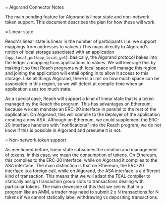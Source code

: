 = Algorand Connector Notes

The main pending feature for Algorand is linear state and non-network token
support.
This document describes the plan for how these will work.

= Linear state

Reach's linear state is linear in the number of participants (i.e. we support
mappings from addresses to values.)
This maps directly to Algorand's notion of local storage associated with an
application (`app_local_put`/`app_local_get`): basically, the Algorand protocol
bakes into the ledger a mapping from applications to values.
We will leverage this by making it so that Reach programs with local space will
manage this region and joining the application will entail opting in to allow
it access to this storage.
Like all things Algorand, there is a limit on how much space can be associated
in this region, so we will detect at compile-time when an application uses too
much state.

As a special case, Reach will support a kind of linear state that is a token
managed by the Reach the program.
This has advantages on Ethereum, because we can mandate an ERC-20 interface
in parallel to the rest of the application.
On Algorand, this will compile to the deployer of the application creating a
new ASA.
Although on Ethereum, we could supplement the ERC-20 interface handlers with
"notifications" into the Reach program, we do not know if this is possible in
Algorand and presume it is not.

= Non-network token support

As mentioned before, linear state subsumes the creation and management of
tokens.
In this case, we mean the consumption of tokens.
On Ethereum, this compiles to the ERC-20 interface, while on Algorand it
compiles to the ASA interface.
The main distinction is that on Ethereum, the ERC-20 interface is a foreign
call, while on Algorand, the ASA interface is a different kind of transaction.
This means that we will adapt the TEAL compiler to statically assign
transaction group slots to transactions dealing with particular tokens.
The main downside of this that we see is that in a program like an AMM, a
trader may need to submit 2 x N transactions for N tokens if we cannot
statically label withdrawing vs depositing transactions.
